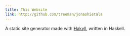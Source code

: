 ```yaml
---
title: This Website
link: http://github.com/treeman/jonashietala
---
```


A static site generator made with [Hakyll][], written in Haskell.

[Hakyll]: http://jaspervdj.be/hakyll/ "Hakyll. A static web site generator written in Haskell."

